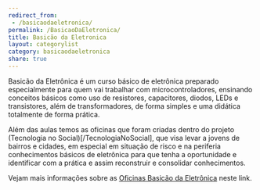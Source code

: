 ```yaml
---
redirect_from:
 - /basicaodaeletronica/
permalink: /BasicaoDaEletronica/
title: Basicão da Eletronica
layout: categorylist
category: basicaodaeletronica
share: true 
--- 
```


Basicão da Eletrônica é um curso básico de eletrônica preparado 
especialmente para quem vai trabalhar com microcontroladores, ensinando 
conceitos básicos como uso de resistores, capacitores, diodos, LEDs e 
transistores, além de transformadores, de forma simples e uma didática
totalmente de forma prática.

<!--more-->

Além das aulas temos as oficinas que foram criadas dentro do projeto 
(Tecnologia no Social)[/TecnologiaNoSocial], que visa levar a jovens
de bairros e cidades, em especial em situação de risco e na periferia
conhecimentos básicos de eletrônica para que tenha a oportunidade e 
identificar com a prática e assim reconstruir e consolidar conhecimentos.

Vejam mais informações sobre as [Oficinas Basicão da Eletrônica](./Oficinas) neste 
link.
